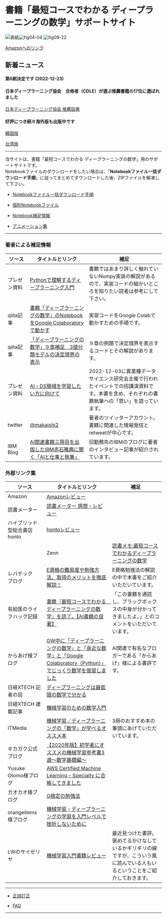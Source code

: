 # 書籍「最短コースでわかる ディープラーニングの数学」サポートサイト

![表紙](images/hyoshi.png)![fig04-04](images/fig04-04.png) ![fig09-22](images/fig09-22.png)

[Amazonへのリンク](https://www.amazon.co.jp/dp/4296102508/)

## 新着ニュース

#### 第6刷決定です (2022-12-23)

#### 日本ディープラーニング協会　合格者（CDLE）が選ぶ推薦書籍の17位に選ばれました

[日本ディープラーニング協会 推薦図書](https://www.jdla.org/recommendedbook/)


#### 好評につき続々海外版も出版中です

[韓国版](http://www.yes24.com/Product/Goods/89609761)

[台湾版](https://www.eslite.com/product/1001113882844739)

***

当サイトは、書籍「最短コースでわかる ディープラーニングの数学」用のサポートサイトです。    
Notebookファイルのダウンロードをしたい場合は、「**Notebookファイル一括ダウンロード手順**」に従ってまとめてダウンロードした後、ZIPファイルを解凍して下さい。  

* [Notebookファイル一括ダウンロード手順](download.md)

* [個別Notebookファイル](notebooks.md)

* [Notebook補足情報](notebook-ref.md)

* [アニメーション集](animations.md)


***

### 著者による補足情報

|ソース  |タイトルとリンク  |補足|
|---|---|---|
|プレゼン資料|[Pythonで理解するディープラーニング入門](https://speakerdeck.com/makaishi2/pythondeli-jie-surudeipuraninguru-men) |書籍ではあまり詳しく触れていないNumpy実装の解説があるので、実装コードの細かいところを知りたい読者は参考にして下さい。|
|qiita記事|[書籍「ディープラーニングの数学」のNotebookをGoogle Colaboratoryで動かす](https://qiita.com/makaishi2/items/8a7f530ad9b18b1f0b61)|実習コードをGoogle Colabで動かすための手順です。|
|qiita記事|[「ディープラーニングの数学」９章補足　3値分類モデルの決定境界の表示](https://qiita.com/makaishi2/items/c8f6c2191529f9e1102c)|９章の例題で決定境界を表示するコードとその解説があります。|
|プレゼン資料|[AI・DS領域を学習したい方に向けて](https://speakerdeck.com/makaishi2/aidsling-yu-woxue-xi-sitaifang-nixiang-kete)|2022-12-03に異業種データサイエンス研究会主催で行われたイベントでの招講演資料です。本書を含め、それぞれの書籍執筆への「思い」を語っています。|
|twitter|[@makaishi2](https://twitter.com/makaishi2)|著者のツイッターアカウント。書籍に関連した情報発信とretweetが中心です。|
|IBM Blog|[AI関連書籍三冊目を出版したIBM赤石雅典に聞く「AIと仕事と執筆」](https://www.ibm.com/blogs/solutions/jp-ja/data_science_and_ai_akaishi-san/)|旧勤務先のIBMのブログに著者のインタビュー記事が紹介されています。|




### 外部リンク集

|ソース  |タイトルとリンク  |補足|
|---|---|---|
|Amazon|[Amazonレビュー](https://www.amazon.co.jp/product-reviews/4296102508/)||
|読書メーター|[読書メーター 感想・レビュー](https://bookmeter.com/books/13706684)||
|ハイブリッド型総合書店 honto|[hontoレビュー](https://honto.jp/netstore/pd-review_0629564342_191.html)||
 |Zenn|[読書メモ:最短コースでわかるディープラーニングの数学](https://zenn.dev/matsuchiyo/scraps/def5c5968aa2ae) | matsuchiyo様の読書メモ。つまずいた箇所も含めて勉強の過程が細かく記録されています。本書で勉強する読者に参考になる点が多いかと思います。|
|レバテック　ブログ|[E資格の難易度や勉強方法、取得のメリットを徹底解説！](https://career.levtech.jp/guide/knowhow/article/697/)|E資格勉強法の解説の中で本書をご紹介いただいています。|
|有給医のライフハック記録|[書籍『最短コースでわかる　ディープラーニングの数学』を読了。【AI書籍の良著】](https://kataroh.hatenablog.com/entry/2022/01/21/193000)|「この書籍を通読し、ブラックボックスの中身が分かってきましたよ。」とのコメントをいただいています。|
|からあげ様ブログ|[GW中に「ディープラーニングの数学」と「身近な数学」と「Google Colaboratory（Python）」でじっくり数学を復習しました](https://karaage.hatenadiary.jp/entry/2019/05/08/073000)|AI関連で有名なブロガーである「からあげ」様による書評です。|
|日経XTECH 記者の目|[ディープラーニングは最低限の数学で分かる](https://tech.nikkeibp.co.jp/atcl/nxt/column/18/00138/041400268/)||
|日経XTECH 連載記事|[機械学習のための数学入門](https://tech.nikkeibp.co.jp/atcl/nxt/column/18/00816/)||
|ITMedia|[機械学習／ディープラーニングの「数学」が学べるオススメ本](https://www.atmarkit.co.jp/ait/articles/2103/18/news023.html#utm_term=share_sp)|3冊のおすすめ本の筆頭にあげていただいています。|
|キカガク公式ブログ|[【2020年版】初学者にオススメの機械学習参考書3選〜数学基礎編〜](https://blog.kikagaku.co.jp/2020/04/06/ai_math_books/)||
|Yusuke Otomo様ブログ|[AWS Certified Machine Learning – Specialty に合格してきました](https://yomon.hatenablog.com/entry/2019/05/awscertml)||
|カオカオ様ブログ|[G検定の勉強法](https://www.kaookaoo.com/gteststudymethod/)||
|orangeitems様ブログ|[機械学習・ディープラーニングの学習を入門レベルで挫折しないために](https://www.orangeitems.com/entry/2019/07/30/174944)||
|LWのサイゼリヤ|[機械学習入門書籍レビュー](https://bit.ly/3H6XZvj)|最近見つけた書評。褒めてるかけなしているかギリギリの線ですが、こういう風に読んでいる人もいるということをご紹介しておきます。|

***

* [正誤訂正](errors.md)

* [FAQ](faqs.md)

***

